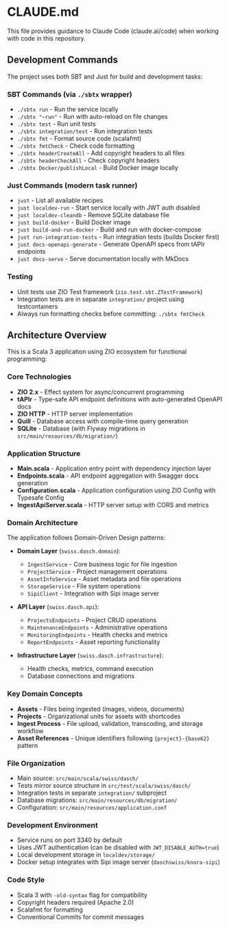 # CLAUDE.md

This file provides guidance to Claude Code (claude.ai/code) when working with code in this repository.

## Development Commands

The project uses both SBT and Just for build and development tasks:

### SBT Commands (via `./sbtx` wrapper)
- `./sbtx run` - Run the service locally
- `./sbtx "~run"` - Run with auto-reload on file changes
- `./sbtx test` - Run unit tests
- `./sbtx integration/test` - Run integration tests
- `./sbtx fmt` - Format source code (scalafmt)
- `./sbtx fmtCheck` - Check code formatting
- `./sbtx headerCreateAll` - Add copyright headers to all files
- `./sbtx headerCheckAll` - Check copyright headers
- `./sbtx Docker/publishLocal` - Build Docker image locally

### Just Commands (modern task runner)
- `just` - List all available recipes
- `just localdev-run` - Start service locally with JWT auth disabled
- `just localdev-cleandb` - Remove SQLite database file
- `just build-docker` - Build Docker image
- `just build-and-run-docker` - Build and run with docker-compose
- `just run-integration-tests` - Run integration tests (builds Docker first)
- `just docs-openapi-generate` - Generate OpenAPI specs from tAPIr endpoints
- `just docs-serve` - Serve documentation locally with MkDocs

### Testing
- Unit tests use ZIO Test framework (`zio.test.sbt.ZTestFramework`)
- Integration tests are in separate `integration/` project using testcontainers
- Always run formatting checks before committing: `./sbtx fmtCheck`

## Architecture Overview

This is a Scala 3 application using ZIO ecosystem for functional programming:

### Core Technologies
- **ZIO 2.x** - Effect system for async/concurrent programming
- **tAPIr** - Type-safe API endpoint definitions with auto-generated OpenAPI docs
- **ZIO HTTP** - HTTP server implementation
- **Quill** - Database access with compile-time query generation
- **SQLite** - Database (with Flyway migrations in `src/main/resources/db/migration/`)

### Application Structure
- **Main.scala** - Application entry point with dependency injection layer
- **Endpoints.scala** - API endpoint aggregation with Swagger docs generation
- **Configuration.scala** - Application configuration using ZIO Config with Typesafe Config
- **IngestApiServer.scala** - HTTP server setup with CORS and metrics

### Domain Architecture
The application follows Domain-Driven Design patterns:

- **Domain Layer** (`swiss.dasch.domain`):
  - `IngestService` - Core business logic for file ingestion
  - `ProjectService` - Project management operations
  - `AssetInfoService` - Asset metadata and file operations
  - `StorageService` - File system operations
  - `SipiClient` - Integration with Sipi image server

- **API Layer** (`swiss.dasch.api`):
  - `ProjectsEndpoints` - Project CRUD operations
  - `MaintenanceEndpoints` - Administrative operations
  - `MonitoringEndpoints` - Health checks and metrics
  - `ReportEndpoints` - Asset reporting functionality

- **Infrastructure Layer** (`swiss.dasch.infrastructure`):
  - Health checks, metrics, command execution
  - Database connections and migrations

### Key Domain Concepts
- **Assets** - Files being ingested (images, videos, documents)
- **Projects** - Organizational units for assets with shortcodes
- **Ingest Process** - File upload, validation, transcoding, and storage workflow
- **Asset References** - Unique identifiers following `{project}-{base62}` pattern

### File Organization
- Main source: `src/main/scala/swiss/dasch/`
- Tests mirror source structure in `src/test/scala/swiss/dasch/`
- Integration tests in separate `integration/` subproject
- Database migrations: `src/main/resources/db/migration/`
- Configuration: `src/main/resources/application.conf`

### Development Environment
- Service runs on port 3340 by default
- Uses JWT authentication (can be disabled with `JWT_DISABLE_AUTH=true`)
- Local development storage in `localdev/storage/`
- Docker setup integrates with Sipi image server (`daschswiss/knora-sipi`)

### Code Style
- Scala 3 with `-old-syntax` flag for compatibility
- Copyright headers required (Apache 2.0)
- Scalafmt for formatting
- Conventional Commits for commit messages